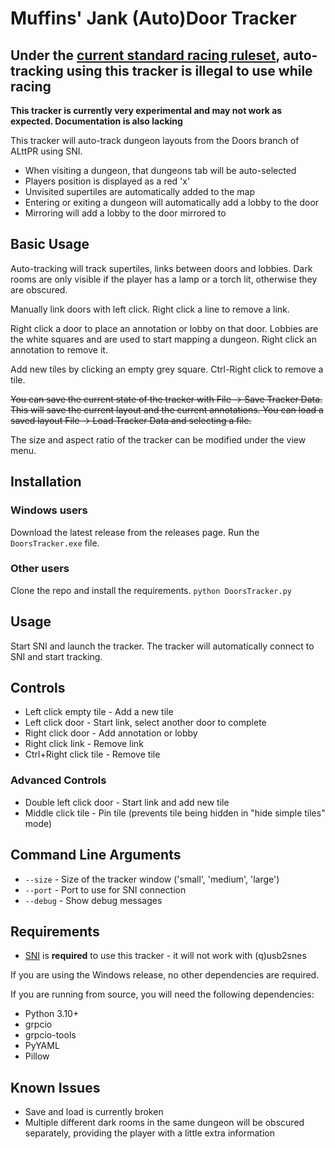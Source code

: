 # Muffins' Jank (Auto)Door Tracker

## **Under the [current standard racing ruleset](http://alttp.mymm1.com/wiki/ALTTPR_Racing_Ruleset), auto-tracking using this tracker is illegal to use while racing**

**This tracker is currently very experimental and may not work as expected. Documentation is also lacking**

This tracker will auto-track dungeon layouts from the Doors branch of ALttPR using SNI.

- When visiting a dungeon, that dungeons tab will be auto-selected
- Players position is displayed as a red 'x'
- Unvisited supertiles are automatically added to the map
- Entering or exiting a dungeon will automatically add a lobby to the door
- Mirroring will add a lobby to the door mirrored to

## Basic Usage

Auto-tracking will track supertiles, links between doors and lobbies. Dark rooms are only visible if the player has a lamp or a torch lit, otherwise they are obscured.

Manually link doors with left click. Right click a line to remove a link.

Right click a door to place an annotation or lobby on that door. Lobbies are the white squares and are used to start mapping a dungeon. Right click an annotation to remove it.

Add new tiles by clicking an empty grey square. Ctrl-Right click to remove a tile.

~~You can save the current state of the tracker with File -> Save Tracker Data. This will save the current layout and the current annotations. You can load a saved layout File -> Load Tracker Data and selecting a file.~~

The size and aspect ratio of the tracker can be modified under the view menu.

## Installation

### Windows users

Download the latest release from the releases page. Run the `DoorsTracker.exe` file.

### Other users

Clone the repo and install the requirements.
`python DoorsTracker.py`

## Usage

Start SNI and launch the tracker. The tracker will automatically connect to SNI and start tracking.

## Controls

- Left click empty tile - Add a new tile
- Left click door - Start link, select another door to complete
- Right click door - Add annotation or lobby
- Right click link - Remove link
- Ctrl+Right click tile - Remove tile

### Advanced Controls

- Double left click door - Start link and add new tile
- Middle click tile - Pin tile (prevents tile being hidden in "hide simple tiles" mode)

## Command Line Arguments

- `--size` - Size of the tracker window ('small', 'medium', 'large')
- `--port` - Port to use for SNI connection
- `--debug` - Show debug messages

## Requirements

- [SNI](https://github.com/alttpo/sni) is **required** to use this tracker - it will not work with (q)usb2snes

If you are using the Windows release, no other dependencies are required.

If you are running from source, you will need the following dependencies:

- Python 3.10+
- grpcio
- grpcio-tools
- PyYAML
- Pillow

## Known Issues

- Save and load is currently broken
- Multiple different dark rooms in the same dungeon will be obscured separately, providing the player with a little extra information
